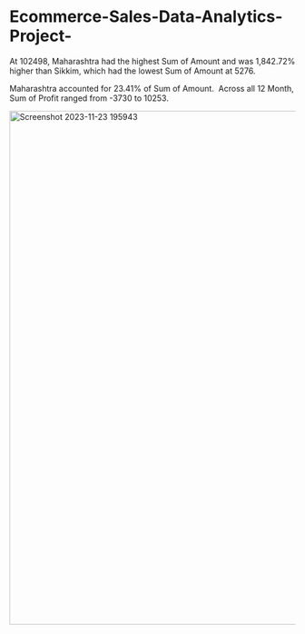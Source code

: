 # Ecommerce-Sales-Data-Analytics-Project-

﻿At 102498, Maharashtra had the highest Sum of Amount and was 1,842.72% higher than Sikkim, which had the lowest Sum of Amount at 5276.﻿﻿

﻿﻿Maharashtra accounted for 23.41% of Sum of Amount.﻿﻿
﻿﻿
﻿﻿Across all 12 Month, Sum of Profit ranged from -3730 to 10253.﻿

<img width="905" alt="Screenshot 2023-11-23 195943" src="https://github.com/sachchi99/Ecommerce-Sales-Data-Analytics-Project-/assets/125566315/2443f03e-10eb-4653-8859-bec588098a22">
